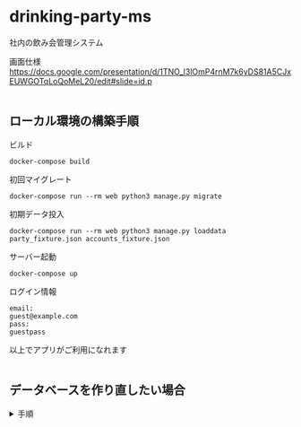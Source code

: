 # drinking-party-ms
社内の飲み会管理システム


画面仕様
https://docs.google.com/presentation/d/1TNO_l3lOmP4rnM7k6yDS81A5CJxEUWGOTqLoQoMeL20/edit#slide=id.p
<br>
<br>
## ローカル環境の構築手順

ビルド
```
docker-compose build
```


初回マイグレート
```Docker
docker-compose run --rm web python3 manage.py migrate
```

初期データ投入
```Docker
docker-compose run --rm web python3 manage.py loaddata party_fixture.json accounts_fixture.json
```

サーバー起動
```
docker-compose up
```

ログイン情報
```
email:
guest@example.com
pass:
guestpass
```

以上でアプリがご利用になれます
<br>
<br>
## データベースを作り直したい場合
<details>
    <summary>手順</summary>
<br>

サーバー起動
```
docker-compose up
```

dockerのDBコンテナへ入る<br>
```
docker-compose exec db bash
```

PostgreSQL へ接続<br>
```
psql -U postgres
```

DBをDrop<br>
```
DROP SCHEMA public CASCADE;
```

DBのスキーマを作成<br>
```
CREATE SCHEMA public;
```
マイグレート
```Docker
docker-compose exec web python3 manage.py migrate
```
<br>
</details>

